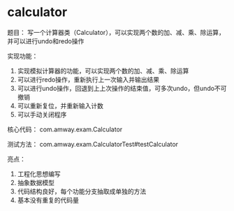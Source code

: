 # calculator

题目：
写一个计算器类（Calculator），可以实现两个数的加、减、乘、除运算，并可以进行undo和redo操作

实现功能：
1. 实现模拟计算器的功能，可以实现两个数的加、减、乘、除运算
2. 可以进行redo操作，重新执行上一次输入并输出结果
3. 可以进行undo操作，回退到上上次操作的结束值，可多次undo，但undo不可撤销
4. 可以重新复位，并重新输入计数
5. 可以手动关闭程序

核心代码：
com.amway.exam.Calculator

测试方法：
com.amway.exam.CalculatorTest#testCalculator

亮点：
1. 工程化思想编写
2. 抽象数据模型
3. 代码结构良好，每个功能分支抽取成单独的方法
4. 基本没有重复的代码量
